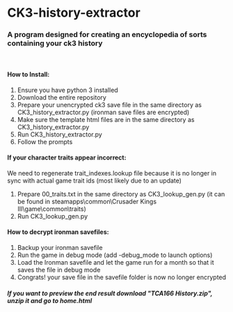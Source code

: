 # CK3-history-extractor
<h3>A program designed for creating an encyclopedia of sorts containing your ck3 history</h3>
<br>
<h4>How to Install:</h4>
<ol>
<li>Ensure you have python 3 installed</li>
<li>Download the entire repository</li>
<li>Prepare your unencrypted ck3 save file in the same directory as CK3_history_extractor.py (ironman save files are encrypted)</li>
<li>Make sure the template html files are in the same directory as CK3_history_extractor.py</li>
<li>Run CK3_history_extractor.py</li>
<li>Follow the prompts</li>
</ol>
<h4>If your character traits appear incorrect:</h4>
We need to regenerate trait_indexes.lookup file because it is no longer in sync with actual game trait ids (most likely due to an update)
<ol>
<li>Prepare 00_traits.txt in the same directory as CK3_lookup_gen.py (it can be found in steamapps\common\Crusader Kings III\game\common\traits)</li>
<li>Run CK3_lookup_gen.py</li>
</ol>
<h4>How to decrypt ironman savefiles:</h4>
<ol>
<li>Backup your ironman savefile</li>
<li>Run the game in debug mode (add -debug_mode to launch options)</li>
<li>Load the Ironman savefile and let the game run for a month so that it saves the file in debug mode</li>
<li>Congrats! your save file in the savefile folder is now no longer encrypted</li>
</ol>
<h5>If you want to preview the end result download "TCA166 History.zip", unzip it and go to home.html</h5>
